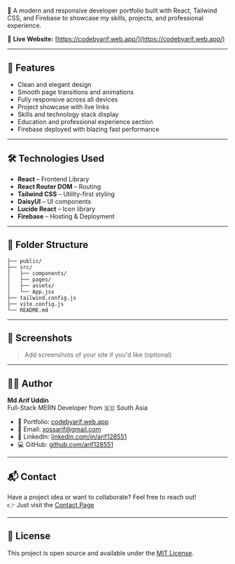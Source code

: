 # <CodeByArif />

🚀 A modern and responsive developer portfolio built with React, Tailwind CSS, and Firebase to showcase my skills, projects, and professional experience.

🔗 **Live Website:** [https://codebyarif.web.app/](https://codebyarif.web.app/)

---

## 📌 Features

- Clean and elegant design
- Smooth page transitions and animations
- Fully responsive across all devices
- Project showcase with live links
- Skills and technology stack display
- Education and professional experience section
- Firebase deployed with blazing fast performance

---

## 🛠️ Technologies Used

- **React** – Frontend Library
- **React Router DOM** – Routing
- **Tailwind CSS** – Utility-first styling
- **DaisyUI** – UI components
- **Lucide React** – Icon library
- **Firebase** – Hosting & Deployment

---

## 📁 Folder Structure

```
├── public/
├── src/
│   ├── components/
│   ├── pages/
│   ├── assets/
│   └── App.jsx
├── tailwind.config.js
├── vite.config.js
└── README.md
```

---

## 📸 Screenshots

> Add screenshots of your site if you'd like (optional)

---

## 🧑‍💻 Author

**Md Arif Uddin**  
Full-Stack MERN Developer from 🇧🇩 South Asia

- 🔗 Portfolio: [codebyarif.web.app](https://codebyarif.web.app/)
- 📧 Email: xossarif@gmail.com
- 💼 LinkedIn: [linkedin.com/in/arif128551](https://www.linkedin.com/in/arif128551/)
- 💻 GitHub: [github.com/arif128551](https://github.com/arif128551)

---

## 📬 Contact

Have a project idea or want to collaborate? Feel free to reach out!  
👉 Just visit the [Contact Page](https://codebyarif.web.app/contact)

---

## 📝 License

This project is open source and available under the [MIT License](LICENSE).
